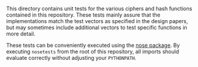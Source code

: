 This directory contains unit tests for the various ciphers and hash functions contained in this repository. These tests mainly assure that the implementations match the test vectors as specified in the design papers, but may sometimes include additional vectors to test specific functions in more detail.

These tests can be conveniently executed using the [nose package](https://nose.readthedocs.org/en/latest/). By executing `nosetests` from the root of this repository, all imports should evaluate correctly without adjusting your `PYTHONPATH`. 
